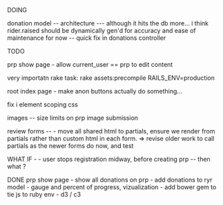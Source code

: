 DOING

donation model --
	architecture --- 
		although it hits the db more... i think rider.raised should be dynamically gen'd for accuracy and ease of maintenance 
		for now -- quick fix in donations controller



TODO 

prp show page 
	- allow current_user == prp to edit content


very importatn rake task:
	rake assets:precompile RAILS_ENV=production

root index page
	- make anon buttons actually do something...

fix i element scoping css 

images -- size limits on prp image submission

review forms -- 
	- move all shared html to partials, ensure we render from partials rather than custom html in each form. => revise older work to call partials as the newer forms do now, and test

WHAT IF - 
	- user stops registration midway, before creating prp -- then what ?


DONE
prp show page 
	- show all donations on prp 
		- add donations to ryr model
	- gauge and percent of progress, vizualization
		- add bower gem to tie js to ruby env
		- d3 / c3

